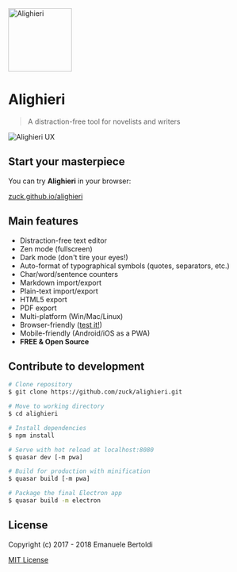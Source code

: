 <img src="https://cdn.jsdelivr.net/gh/zuck/alighieri@master/art/logo.svg" alt="Alighieri" width="128"/>

# Alighieri

> A distraction-free tool for novelists and writers

![Alighieri UX](https://cdn.jsdelivr.net/gh/zuck/alighieri@master/art/screenshot.png)

## Start your masterpiece

You can try **Alighieri** in your browser:

[zuck.github.io/alighieri](https://zuck.github.io/alighieri)

## Main features

- Distraction-free text editor
- Zen mode (fullscreen)
- Dark mode (don't tire your eyes!)
- Auto-format of typographical symbols (quotes, separators, etc.)
- Char/word/sentence counters
- Markdown import/export
- Plain-text import/export
- HTML5 export
- PDF export
- Multi-platform (Win/Mac/Linux)
- Browser-friendly ([test it!](https://zuck.github.io/alighieri/))
- Mobile-friendly (Android/iOS as a PWA)
- **FREE & Open Source**

## Contribute to development

```bash
# Clone repository
$ git clone https://github.com/zuck/alighieri.git

# Move to working directory
$ cd alighieri

# Install dependencies
$ npm install

# Serve with hot reload at localhost:8080
$ quasar dev [-m pwa]

# Build for production with minification
$ quasar build [-m pwa]

# Package the final Electron app
$ quasar build -m electron
```

## License

Copyright (c) 2017 - 2018 Emanuele Bertoldi

[MIT License](http://en.wikipedia.org/wiki/MIT_License)
